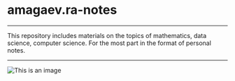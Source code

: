 # amagaev.ra-notes
***
This repository includes materials on the topics of mathematics, data science, computer science.
For the most part in the format of personal notes.
***
![This is an image](https://www.google.com/url?sa=i&url=https%3A%2F%2Fmr-mem.ru%2Fmem%2Ftaglist%2F14&psig=AOvVaw2iDNNG4S77O2vlCGvMGFF-&ust=1648815858719000&source=images&cd=vfe&ved=0CAsQjRxqFwoTCMCGt_Kr8PYCFQAAAAAdAAAAABAD)
